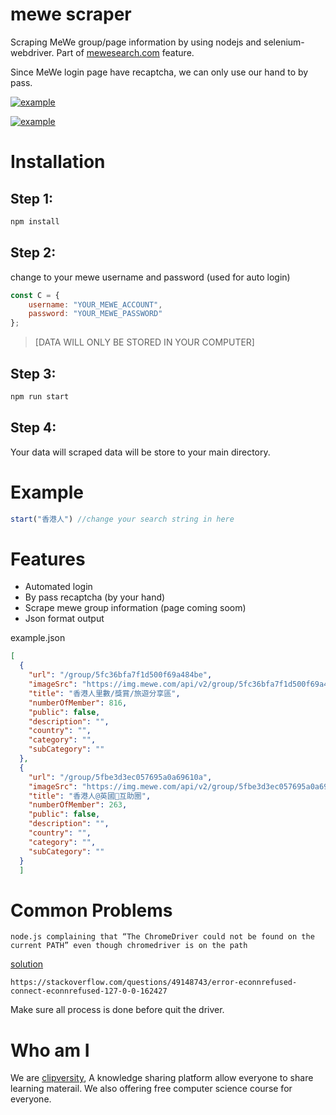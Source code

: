 # mewe scraper
Scraping MeWe group/page information by using nodejs and selenium-webdriver.
Part of [mewesearch.com](http://mewesearcher.com "mewesearcher.com") feature.

Since MeWe login page have recaptcha, we can only use our hand to by pass.

[![example](https://media.giphy.com/media/MnzUPfzEW41klskPLi/giphy.gif "example")](mewesearcher.com "example")

[![example](https://media.giphy.com/media/4IZxKZGkUfHutOLH2e/giphy.gif "example")](mewesearcher.com "example")


# Installation
## Step 1:
```javascript
npm install
```
## Step 2:
change to your mewe username and password (used for auto login) 
```javascript
const C = {
    username: "YOUR_MEWE_ACCOUNT",
    password: "YOUR_MEWE_PASSWORD"
};
```

> [DATA WILL ONLY BE STORED IN YOUR COMPUTER]

## Step 3:
```javascript
npm run start
```

## Step 4: 
Your data will scraped data will be store to your main directory.


#  Example
````javascript
start("香港人") //change your search string in here
````

#  Features

-  Automated login
- By pass recaptcha (by your hand)
- Scrape mewe group information (page coming soom)
- Json format output

example.json
```json
[
  {
    "url": "/group/5fc36bfa7f1d500f69a484be",
    "imageSrc": "https://img.mewe.com/api/v2/group/5fc36bfa7f1d500f69a484be/public-image/5fcc51ebda6a0364ec119b82/400x400/img",
    "title": "香港人里數/獎賞/旅遊分享區",
    "numberOfMember": 816,
    "public": false,
    "description": "",
    "country": "",
    "category": "",
    "subCategory": ""
  },
  {
    "url": "/group/5fbe3d3ec057695a0a69610a",
    "imageSrc": "https://img.mewe.com/api/v2/group/5fbe3d3ec057695a0a69610a/public-image/5fbe3d3e67b8dd74597c2ace/400x400/img",
    "title": "香港人@英國💛互助圈",
    "numberOfMember": 263,
    "public": false,
    "description": "",
    "country": "",
    "category": "",
    "subCategory": ""
  }
  ]
```

#  Common Problems

`node.js complaining that “The ChromeDriver could not be found on the current PATH” even though chromedriver is on the path`

[solution](https://stackoverflow.com/questions/36410283/node-js-complaining-that-the-chromedriver-could-not-be-found-on-the-current-pat "solution")

`https://stackoverflow.com/questions/49148743/error-econnrefused-connect-econnrefused-127-0-0-162427`

Make sure all process is done before quit the driver.

# Who am I
We are [clipversity](https://clipversity.com "clipversity"), A knowledge sharing platform allow everyone to share learning materail. 
We also offering free computer science course for everyone.

